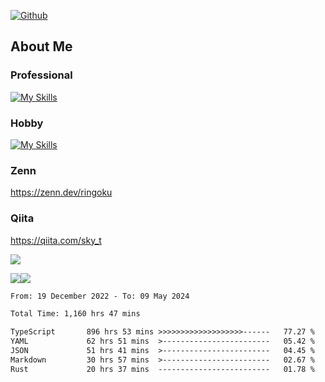 [![Github](https://img.shields.io/github/followers/skyt-a?label=Follow&style=social)](https://github.com/skyt-a)

## About Me
### Professional
[![My Skills](https://skillicons.dev/icons?i=react,ts,js,nodejs,java,graphql,firebase,githubactions&theme=light)](https://skillicons.dev)
### Hobby
[![My Skills](https://skillicons.dev/icons?i=unity,rust,py&theme=light)](https://skillicons.dev)

### Zenn
https://zenn.dev/ringoku
### Qiita
https://qiita.com/sky_t


![](https://github-profile-summary-cards.vercel.app/api/cards/profile-details?username=skyt-a&theme=default)

![](https://github-profile-summary-cards.vercel.app/api/cards/repos-per-language?username=skyt-a&theme=default)![](https://github-profile-summary-cards.vercel.app/api/cards/stats?username=RinGoku&theme=default)

<!--START_SECTION:waka-->

```txt
From: 19 December 2022 - To: 09 May 2024

Total Time: 1,160 hrs 47 mins

TypeScript       896 hrs 53 mins >>>>>>>>>>>>>>>>>>>------   77.27 %
YAML             62 hrs 51 mins  >------------------------   05.42 %
JSON             51 hrs 41 mins  >------------------------   04.45 %
Markdown         30 hrs 57 mins  >------------------------   02.67 %
Rust             20 hrs 37 mins  -------------------------   01.78 %
```

<!--END_SECTION:waka-->
